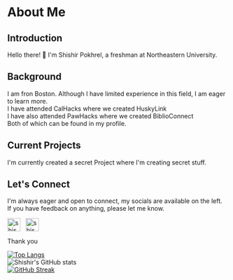 # About Me

## Introduction
Hello there! 👋 I'm Shishir Pokhrel, a freshman at Northeastern University. 

## Background
I am fron Boston. Although I have limited experience in this field, I am eager to learn more. <br /> I have attended CalHacks where we created HuskyLink <br /> I have also attended PawHacks where we created BiblioConnect <br /> 
Both of which can be found in my profile. 

## Current Projects
I'm currently created a secret Project where I'm creating secret stuff.

## Let's Connect
I'm always eager and open to connect, my socials are available on the left. If you have feedback on anything, please let me know.

<p align="left">
  <a href="https://linkedin.com/in/shishir-pokhrel" target="blank"><img align="center" src="https://img.shields.io/badge/LinkedIn-0077B5?style=for-the-badge&logo=linkedin&logoColor=white" alt="shishirpokhrel" height="30" /></a>
  &nbsp
  <a href="https://shishirpokhrel.com" target="blank"><img align="center" src="https://img.shields.io/badge/website-23A0F2?style=for-the-badge&logo=safari&logoColor=white" alt="shishir" height="30" /></a>
</p>
Thank you <br/>

[![Top Langs](https://github-readme-stats.vercel.app/api/top-langs/?username=pokhrel-sh&layout=donut&theme=radical)](https://github.com/pokhrel-sh/github-readme-stats)\
![Shishir's GitHub stats](https://github-readme-stats.vercel.app/api?username=pokhrel-sh\&rank_icon=github&theme=radical)\
[![GitHub Streak](https://streak-stats.demolab.com/?user=pokhrel-sh&theme=radical)](https://git.io/streak-stats)
